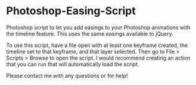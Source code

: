# Photoshop-Easing-Script
Photoshop script to let you add easings to your Photoshop animations with the timeline feature. This uses the same easings available to jQuery.

To use this script, have a file open with at least one keyframe created, the timeline set to that keyframe, and that layer selected. Then go to File > Scripts > Browse to open the script. I would recommend creating an action that you can run that will automatically load the script.

Please contact me with any questions or for help!
